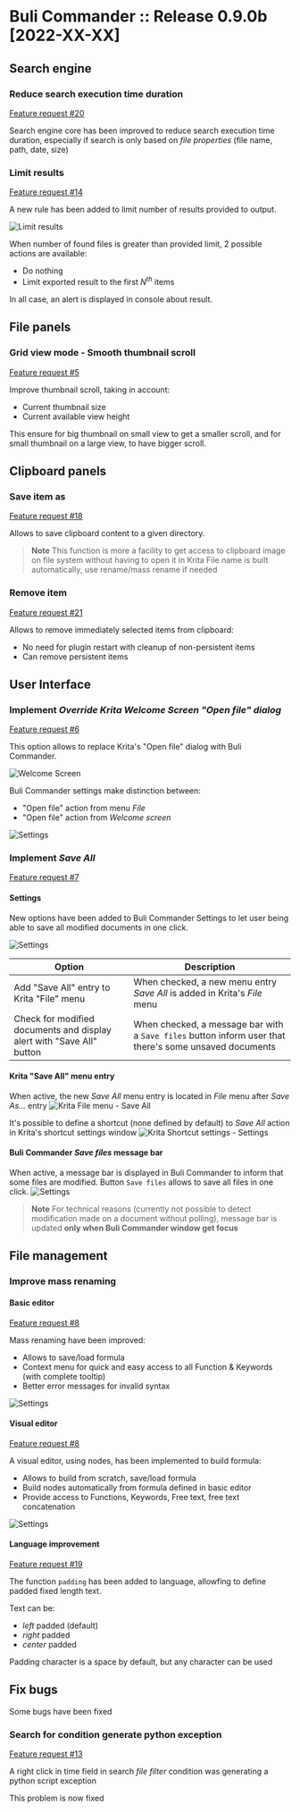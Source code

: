 # Buli Commander :: Release 0.9.0b [2022-XX-XX]

## Search engine

### Reduce search execution time duration
[Feature request #20](https://github.com/Grum999/BuliCommander/issues/20)

Search engine core has been improved to reduce search execution time duration, especially if search is only based on *file properties* (file name, path, date, size)

### Limit results
[Feature request #14](https://github.com/Grum999/BuliCommander/issues/14)

A new rule has been added to limit number of results provided to output.

![Limit results](./../screenshots/r0-9-0b_search_adv_limit.jpeg)

When number of found files is greater than provided limit, 2 possible actions are available:
- Do nothing
- Limit exported result to the first *N<sup>th</sup>* items

In all case, an alert is displayed in console about result.


## File panels

### Grid view mode - Smooth thumbnail scroll

[Feature request #5](https://github.com/Grum999/BuliCommander/issues/5)

Improve thumbnail scroll, taking in account:
- Current thumbnail size
- Current available view height

This ensure for big thumbnail on small view to get a smaller scroll, and for small thumbnail on a large view, to have bigger scroll.


## Clipboard panels

### Save item as

[Feature request #18](https://github.com/Grum999/BuliCommander/issues/18)

Allows to save clipboard content to a given directory.

> **Note**
> This function is more a facility to get access to clipboard image on file system without having to open it in Krita
> File name is built automatically, use rename/mass rename if needed

### Remove item

[Feature request #21](https://github.com/Grum999/BuliCommander/issues/21)

Allows to remove immediately selected items from clipboard:
- No need for plugin restart with cleanup of non-persistent items
- Can remove persistent items


## User Interface

### Implement *Override Krita Welcome Screen "Open file" dialog*

[Feature request #6](https://github.com/Grum999/BuliCommander/issues/6)

This option allows to replace Krita's "Open file" dialog with Buli Commander.

![Welcome Screen](./../screenshots/r0-9-0b_welcome_screen-open_file.jpeg)


Buli Commander settings make distinction between:
- "Open file" action from menu _File_
- "Open file" action from _Welcome screen_

![Settings](./../screenshots/r0-9-0b_settings-openfile_wscr.jpeg)

### Implement *Save All*

[Feature request #7](https://github.com/Grum999/BuliCommander/issues/7)

#### Settings

New options have been added to Buli Commander Settings to let user being able to save all modified documents in one click.

![Settings](./../screenshots/r0-9-0b_settings-save_all.jpeg)

| Option | Description |
| --- | --- |
| Add "Save All" entry to Krita "File" menu | When checked, a new menu entry _Save All_ is added in Krita's _File_ menu |
| Check for modified documents and display alert with "Save All" button | When checked, a message bar with a `Save files` button inform user that there's some unsaved documents |

#### Krita "Save All" menu entry
When active, the new _Save All_ menu entry is located in _File_ menu after _Save As..._ entry
![Krita File menu - Save All](./../screenshots/r0-9-0b_kritafilemenu_saveall.jpeg)

It's possible to define a shortcut (none defined by default) to _Save All_ action in Krita's shortcut settings window
![Krita Shortcut settings - Settings](./../screenshots/r0-9-0b_kritafilemenu_saveall-shortcut.jpeg)

#### Buli Commander _Save files_ message bar
When active, a message bar is displayed in Buli Commander to inform that some files are modified.
Button `Save files` allows to save all files in one click.
![Settings](./../screenshots/r0-9-0b_window_saveall-msgbar.jpeg)

> **Note**
> For technical reasons (currently not possible to detect modification made on a document without polling), message bar is updated **only when Buli Commander window get focus**

## File management

### Improve mass renaming

#### Basic editor

[Feature request #8](https://github.com/Grum999/BuliCommander/issues/8)

Mass renaming have been improved:

- Allows to save/load formula
- Context menu for quick and easy access to all Function & Keywords (with complete tooltip)
- Better error messages for invalid syntax

![Settings](./../screenshots/r0-9-0b_rename-multi01.png)


#### Visual editor

[Feature request #8](https://github.com/Grum999/BuliCommander/issues/8)

A visual editor, using nodes, has been implemented to build formula:
- Allows to build from scratch, save/load formula
- Build nodes automatically from formula defined in basic editor
- Provide access to Functions, Keywords, Free text, free text concatenation

![Settings](./../screenshots/r0-9-0b_rename-multi02ve.png)

#### Language improvement

[Feature request #19](https://github.com/Grum999/BuliCommander/issues/19)

The function `padding` has been added to language, allowfing to define padded fixed length text.

Text can be:
 - *left* padded (default)
 - *right* padded
 - *center* padded

Padding character is a space by default, but any character can be used

## Fix bugs
Some bugs have been fixed

### Search for condition generate python exception

[Feature request #13](https://github.com/Grum999/BuliCommander/issues/13)

A right click in time field in search *file filter* condition was generating a python script exception

This problem is now fixed


